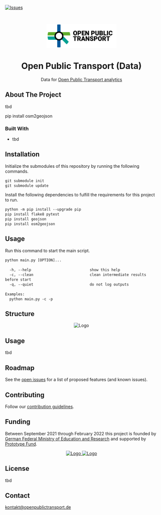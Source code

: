 [![Issues](https://img.shields.io/github/issues/open-public-transport/open-public-transport-data)](https://github.com/open-public-transport/open-public-transport-data/issues)

<br />
<p align="center">
  <a href="https://github.com/open-public-transport/open-public-transport-data">
    <img src="./logo_with_text.png" alt="Logo" height="80">
  </a>

  <h1 align="center">Open Public Transport (Data)</h1>

  <p align="center">
    Data for <a href="https://github.com/fom-big-data-bike-path-quality/fom-big-data-bike-path-quality-analytics" target="_blank">Open
     Public Transport analytics</a> 
  </p>
</p>

## About The Project

tbd

pip install osm2geojson

### Built With

* tbd

## Installation

Initialize the submodules of this repository by running the following commands.

```shell script
git submodule init
git submodule update
```

Install the following dependencies to fulfill the requirements for this project to run.

```shell script
python -m pip install --upgrade pip
pip install flake8 pytest
pip install geojson
pip install osm2geojson
```

## Usage

Run this command to start the main script.

```shell script
python main.py [OPTION]...

  -h, --help                           show this help
  -c, --clean                          clean intermediate results before start
  -q, --quiet                          do not log outputs

Examples:
  python main.py -c -p
```

## Structure

<p align="center">
  <img src="img/data.png" alt="Logo" height="100">
</p>

## Usage

tbd

## Roadmap

See the [open issues](https://github.com/open-public-transport/open-public-transport-data/issues) for a list of proposed features (and
 known issues).

## Contributing

Follow our [contribution guidelines](./CONTRIBUTING.md).

## Funding

Between September 2021 through February 2022 this project is founded by [German Federal Ministry of Education and Research](https://www.bmbf.de/bmbf/en/home/home_node.html) and supported by [Prototype Fund](https://prototypefund.de/).

<p align="center">
  <a href="https://www.bmbf.de/bmbf/en/home/home_node.html">
    <img src="img/logo-bmbf.svg" alt="Logo" height="100">
  </a>
  <a href="https://prototypefund.de/">
    <img src="img/logo-ptf.svg" alt="Logo" height="80">
  </a>
</p>

## License

tbd

## Contact

kontakt@openpublictransport.de
